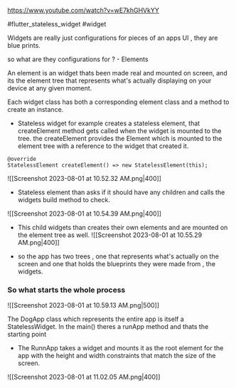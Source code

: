
https://www.youtube.com/watch?v=wE7khGHVkYY 

#flutter_stateless_widget
#widget 


Widgets are really just configurations for pieces of an apps UI , they are blue prints.

so what are they configurations for ? - Elements

An element is an widget thats been made real and mounted on screen, and its the element 
tree that represents what's actually displaying on your device at any given moment.

Each widget class has both a corresponding element class and a method to create an instance.
- Stateless widget for example creates a stateless element, that createElement method gets called when the widget is mounted to the tree. the createElement provides the Element which is mounted to the element tree with a reference to the widget that created it.
```
@override
StatelessElement createElement() => new StatelessElement(this);
```
![[Screenshot 2023-08-01 at 10.52.32 AM.png|400]]

- Stateless element than asks if it should have any children and calls the widgets build method to check.

![[Screenshot 2023-08-01 at 10.54.39 AM.png|400]]

- This child widgets than creates their own elements and are mounted on the element tree as well.
![[Screenshot 2023-08-01 at 10.55.29 AM.png|400]]

- so the app has two trees , one that represents what's actually on the screen and one that holds the blueprints they were made from , the widgets.
### So what starts the whole process

![[Screenshot 2023-08-01 at 10.59.13 AM.png|500]]

The DogApp class which represents the entire app is itself a StatelessWidget.
In the main() theres a runApp method and thats the starting point

- The RunnApp takes a widget and mounts it as the root element for the app with the height and width constraints that match the size of the screen.

![[Screenshot 2023-08-01 at 11.02.05 AM.png|400]]

